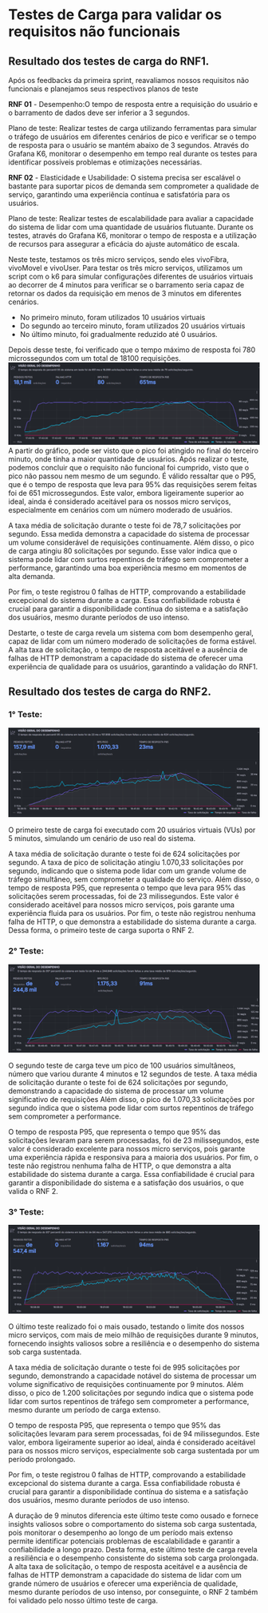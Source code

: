 # Testes de Carga para validar os requisitos não funcionais

## Resultado dos testes de carga do RNF1.

Após os feedbacks da primeira sprint, reavaliamos nossos requisitos não funcionais e planejamos seus respectivos planos de teste

**RNF 01** - Desempenho:O tempo de resposta entre a requisição do usuário e o barramento de dados deve ser inferior a 3 segundos.

Plano de teste: Realizar testes de carga utilizando ferramentas para simular o tráfego de usuários em diferentes cenários de pico e verificar se o tempo de resposta para o usuário se mantém abaixo de 3 segundos. Através do Grafana K6, monitorar o desempenho em tempo real durante os testes para identificar possíveis problemas e otimizações necessárias.

**RNF 02** - Elasticidade e Usabilidade: O sistema precisa ser escalável o bastante para suportar picos de demanda sem comprometer a qualidade de serviço, garantindo uma experiência contínua e satisfatória para os usuários.

Plano de teste: Realizar testes de escalabilidade para avaliar a capacidade do sistema de lidar com uma quantidade de usuários flutuante. Durante os testes, através do Grafana K6, monitorar o tempo de resposta e a utilização de recursos para assegurar a eficácia do ajuste automático de escala.

Neste teste, testamos os três micro serviços, sendo eles vivoFibra, vivoMovel e vivoUser. Para testar os três micro serviços, utilizamos um script com o k6 para simular configurações diferentes de usuários virtuais ao decorrer de 4 minutos para verificar se o barramento seria capaz de retornar os dados da requisição em menos de 3 minutos em diferentes cenários.

- No primeiro minuto, foram utilizados 10 usuários virtuais
- Do segundo ao terceiro minuto, foram utilizados 20 usuários virtuais
- No último minuto, foi gradualmente reduzido até 0 usuários.

Depois desse teste, foi verificado que o tempo máximo de resposta foi 780 microssegundos com um total de 18100 requisições.
![Teste do Requisito não funcional 1](./img/teste-rnf1.png)
A partir do gráfico, pode ser visto que o pico foi atingido no final do terceiro minuto, onde tinha a maior quantidade de usuários. Após realizar o teste, podemos concluir que o requisito não funcional foi cumprido, visto que o pico não passou nem mesmo de um segundo. É válido ressaltar que o P95, que é o tempo de resposta que leva para 95% das requisições serem feitas foi de 651 microssegundos. Este valor, embora ligeiramente superior ao ideal, ainda é considerado aceitável para os nossos micro serviços, especialmente em cenários com um número moderado de usuários.

A taxa média de solicitação durante o teste foi de 78,7 solicitações por segundo. Essa medida demonstra a capacidade do sistema de processar um volume considerável de requisições continuamente. Além disso, o pico de carga atingiu 80 solicitações por segundo. Esse valor indica que o sistema pode lidar com surtos repentinos de tráfego sem comprometer a performance, garantindo uma boa experiência mesmo em momentos de alta demanda.

Por fim, o teste registrou 0 falhas de HTTP, comprovando a estabilidade excepcional do sistema durante a carga. Essa confiabilidade robusta é crucial para garantir a disponibilidade contínua do sistema e a satisfação dos usuários, mesmo durante períodos de uso intenso.

Destarte, o teste de carga revela um sistema com bom desempenho geral, capaz de lidar com um número moderado de solicitações de forma estável. A alta taxa de solicitação, o tempo de resposta aceitável e a ausência de falhas de HTTP demonstram a capacidade do sistema de oferecer uma experiência de qualidade para os usuários, garantindo a validação do RNF1.

## Resultado dos testes de carga do RNF2.

### 1° Teste:

![Teste 1 do Requisito não funcional 2](./img/teste1-rnf2.png)

O primeiro teste de carga foi executado com 20 usuários virtuais (VUs) por 5 minutos, simulando um cenário de uso real do sistema.

A taxa média de solicitação durante o teste foi de 624 solicitações por segundo. A taxa de pico de solicitação atingiu 1.070,33 solicitações por segundo, indicando que o sistema pode lidar com um grande volume de tráfego simultâneo, sem comprometer a qualidade do serviço. Além disso, o tempo de resposta P95, que representa o tempo que leva para 95% das solicitações serem processadas, foi de 23 milissegundos. Este valor é considerado aceitável para nossos micro serviços, pois garante uma experiência fluida para os usuários. Por fim, o teste não registrou nenhuma falha de HTTP, o que demonstra a estabilidade do sistema durante a carga. Dessa forma, o primeiro teste de carga suporta o RNF 2.

### 2° Teste:

![Teste 2 do Requisito não funcional 2](./img/teste2-rnf2.png)

O segundo teste de carga teve um pico de 100 usuários simultâneos, número que variou durante 4 minutos e 12 segundos de teste. A taxa média de solicitação durante o teste foi de 624 solicitações por segundo, demonstrando a capacidade do sistema de processar um volume significativo de requisições Além disso, o pico de 1.070,33 solicitações por segundo indica que o sistema pode lidar com surtos repentinos de tráfego sem comprometer a performance. 

O tempo de resposta P95, que representa o tempo que 95% das solicitações levaram para serem processadas, foi de 23 milissegundos, este valor é considerado excelente para nossos micro serviços, pois garante uma experiência rápida e responsiva para a maioria dos usuários. Por fim, o teste não registrou nenhuma falha de HTTP, o que demonstra a alta estabilidade do sistema durante a carga. Essa confiabilidade é crucial para garantir a disponibilidade do sistema e a satisfação dos usuários, o que valida o RNF 2.

### 3° Teste:

![Teste 3 do Requisito não funcional 2](./img/teste3-rnf2.png)

O último teste realizado foi o mais ousado, testando o limite dos nossos micro serviços, com mais de meio milhão de requisições durante 9 minutos, fornecendo insights valiosos sobre a resiliência e o desempenho do sistema sob carga sustentada. 

A taxa média de solicitação durante o teste foi de 995 solicitações por segundo, demonstrando a capacidade notável do sistema de processar um volume significativo de requisições continuamente por 9 minutos. Além disso, o pico de 1.200 solicitações por segundo indica que o sistema pode lidar com surtos repentinos de tráfego sem comprometer a performance, mesmo durante um período de carga extenso.

O tempo de resposta P95, que representa o tempo que 95% das solicitações levaram para serem processadas, foi de 94 milissegundos. Este valor, embora ligeiramente superior ao ideal, ainda é considerado aceitável para os nossos micro serviços, especialmente sob carga sustentada por um período prolongado.

Por fim, o teste registrou 0 falhas de HTTP, comprovando a estabilidade excepcional do sistema durante a carga. Essa confiabilidade robusta é crucial para garantir a disponibilidade contínua do sistema e a satisfação dos usuários, mesmo durante períodos de uso intenso.

A duração de 9 minutos diferencia este último teste como ousado e fornece insights valiosos sobre o comportamento do sistema sob carga sustentada, pois monitorar o desempenho ao longo de um período mais extenso permite identificar potenciais problemas de escalabilidade e garantir a confiabilidade a longo prazo. Desta forma, este último teste de carga revela a resiliência e o desempenho consistente do sistema sob carga prolongada. A alta taxa de solicitação, o tempo de resposta aceitável e a ausência de falhas de HTTP demonstram a capacidade do sistema de lidar com um grande número de usuários e oferecer uma experiência de qualidade, mesmo durante períodos de uso intenso, por conseguinte, o RNF 2 também foi validado pelo nosso último teste de carga.
